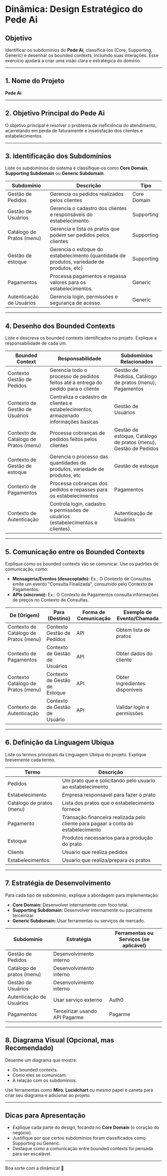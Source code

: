 # Dinâmica: Design Estratégico do Pede Ai

## Objetivo

Identificar os subdomínios do **Pede Ai**, classificá-los (Core, Supporting, Generic) e desenhar os bounded contexts, incluindo suas interações. Esse exercício ajudará a criar uma visão clara e estratégica do domínio.

---

## 1. Nome do Projeto

**Pede Ai**

---

## 2. Objetivo Principal do Pede Ai

O objetivo principal é resolver o problema de ineficiência do atendimento, acarretando em perda de faturamente e insatisfação dos clientes e estabelecimentos.

---

## 3. Identificação dos Subdomínios

Liste os subdomínios do sistema e classifique-os como **Core Domain**, **Supporting Subdomain** ou **Generic Subdomain**.

| **Subdomínio**            | **Descrição**                                                                              | **Tipo**    |
| ------------------------- | ------------------------------------------------------------------------------------------ | ----------- |
| Gestão de Pedidos         | Gerencia os pedidos realizados pelos clientes                                              | Core Domain |
| Gestão de Usuários        | Gerencia o cadastro dos clientes e responsáveis do estabelecimento.                        | Supporting  |
| Catálogo de Pratos (menu) | Gerencia e lista os pratos que podem ser pedidos pelos clientes                            | Supporting  |
| Gestão de estoque         | Gerencia o estoque do estabelecimento (quantidade de produtos, variedade de produtos, etc) | Supporting  |
| Pagamentos                | Processa pagamentos e repassa valores para os estabelecimentos.                            | Generic     |
| Autenticação de Usuários  | Gerencia login, permissões e segurança de acesso.                                          | Generic     |

---

## 4. Desenho dos Bounded Contexts

Liste e descreva os bounded contexts identificados no projeto. Explique a responsabilidade de cada um.

| **Bounded Context**                   | **Responsabilidade**                                                                 | **Subdomínios Relacionados**                                    |
| ------------------------------------- | ------------------------------------------------------------------------------------ | --------------------------------------------------------------- |
| Contexto Gestão de Pedidos            | Gerencia todo o processo de pedidos feitos até a entrega do pedido para o cliente    | Gestão de Pedidos, Catálogo de pratos (menu), Pagamentos        |
| Contexto de Gestão de Usuários        | Centraliza o cadastro de clientes e estabelecimentos, armazenado informações basicas | Gestão de Usuários                                              |
| Contexto de Catálogo de Pratos (menu) | Processa cobranças de pedidos feitos pelos clientes                                  | Gestão de estoque, Catálogo de pratos (menu), Gestão de Pedidos |
| Contexto de Gestão de estoque         | Gerencia o processo das quantidades de produtos, variedade de produtos, etc          | Gestão de estoque                                               |
| Contexto de Pagamentos                | Processa cobranças dos pedidos e repasses para os estabelecimentos                   | Pagamentos                                                      |
| Contexto de Autenticação              | Controla login, cadastro e permissões de usuários (estabelecimentos e clientes).     | Autenticação de Usuários                                        |

---

## 5. Comunicação entre os Bounded Contexts

Explique como os bounded contexts vão se comunicar. Use os padrões de comunicação, como:

- **Mensageria/Eventos (desacoplado):** Ex.: O Contexto de Consultas emite um evento "Consulta Finalizada", consumido pelo Contexto de Pagamentos.
- **APIs (síncrono):** Ex.: O Contexto de Pagamentos consulta informações de preços no Contexto de Consultas.

| **De (Origem)**                       | **Para (Destino)**             | **Forma de Comunicação** | **Exemplo de Evento/Chamada**  |
| ------------------------------------- | ------------------------------ | ------------------------ | ------------------------------ |
| Contexto de Catálogo de Pratos (menu) | Contexto Gestão de Pedidos     | API                      | Obtem lista de pratos          |
| Contexto de Pagamentos                | Contexto de Gestão de Usuários | API                      | Obter dados do cliente         |
| Contexto Catálogo de Pratos (menu)    | Contexto de Gestão de Estoque  | API                      | Obter ingredientes disponíveis |
| Contexto de Autenticação              | Contexto de Gestão de Usuário  | API                      | Validar login e permissões     |

---

## 6. Definição da Linguagem Ubíqua

Liste os termos principais da Linguagem Ubíqua do projeto. Explique brevemente cada termo.

| **Termo**                 | **Descrição**                                                                      |
| ------------------------- | ---------------------------------------------------------------------------------- |
| Pedidos                   | Um prato que e solicitando pelo usuario ao estabelecimento                         |
| Estabelecimento           | Empresa responsavel para fazer o prato                                             |
| Catálogo de pratos (menu) | Lista dos pratos que o estabelecimento fornece                                     |
| Pagamento                 | Transação financeira realizada pelo cliente para pagaar a conta do estabelecimento |
| Estoque                   | Produtos necessarios para a produção do prato                                      |
| Clients                   | Usuario que realiza pedidos                                                        |
| Estabelecimentos          | Usuario que realiza/prepara os pratos                                              |

---

## 7. Estratégia de Desenvolvimento

Para cada tipo de subdomínio, explique a abordagem para implementação:

- **Core Domain:** Desenvolver internamente com foco total.
- **Supporting Subdomain:** Desenvolver internamente ou parcialmente terceirizar.
- **Generic Subdomain:** Usar ferramentas ou serviços de mercado.

| **Subdomínio**            | **Estratégia**                 | **Ferramentas ou Serviços (se aplicável)** |
| ------------------------- | ------------------------------ | ------------------------------------------ |
| Gestão de Pedidos         | Desenvolvimento interno        |                                            |
| Catálogo de pratos (menu) | Desenvolvimento interno        |                                            |
| Gestão de Usuários        | Desenvolvimento interno        |                                            |
| Autenticação de Usuários  | Usar serviço externo           | Auth0                                      |
| Pagamentos                | Terceirizar usando API Pagarme | Pagarme                                    |

---

## 8. Diagrama Visual (Opcional, mas Recomendado)

Desenhe um diagrama que mostre:

- Os bounded contexts.
- Como eles se comunicam.
- A relação com os subdomínios.

Use ferramentas como **Miro**, **Lucidchart** ou mesmo papel e caneta para criar seu diagrama e adicionar ao projeto.

---

## Dicas para Apresentação

- Explique cada parte do design, focando no **Core Domain** (o coração do negócio).
- Justifique por que certos subdomínios foram classificados como Supporting ou Generic.
- Destaque como a comunicação entre bounded contexts foi pensada para ser escalável.

---

Boa sorte com a dinâmica! 🚀
